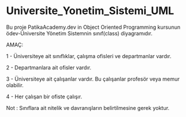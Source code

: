 # Universite_Yonetim_Sistemi_UML

Bu proje PatikaAcademy.dev in Object Oriented Programming kursunun ödev-Üniversite Yönetim Sistemnin sınıf(class) diyagramıdır.

AMAÇ:

1 - Üniversiteye ait sınıflıklar, çalışma ofisleri ve departmanlar vardır.

2 - Departmanlara ait ofisler vardır.

3 - Üniversiteye ait çalışanlar vardır. Bu çalışanlar profesör veya memur olabilir.

4 - Her çalışan bir ofiste çalışır.

Not : Sınıflara ait nitelik ve davranışların belirtilmesine gerek yoktur.


